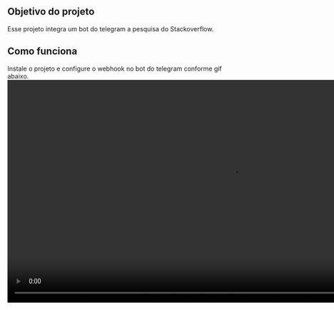 
## Objetivo do projeto

Esse projeto integra um bot do telegram a pesquisa do Stackoverflow.

## Como funciona
Instale o projeto e configure o webhook no bot do telegram conforme gif abaixo.
<video width="1000" controls>
  <source src="https://i.imgur.com/FeNC1Lv.mp4" type="video/mp4">
</video>
